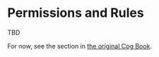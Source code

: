 # Permissions and Rules

TBD

For now, see the section in [the original Cog Book](https://web.archive.org/web/20191203134736/http://book.cog.bot/sections/permissions_and_rules.html).

